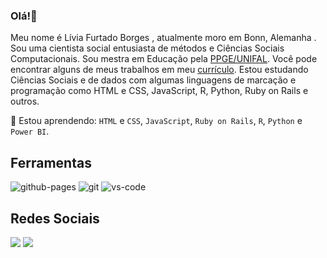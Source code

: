 ### Olá!👋

Meu nome é Lívia Furtado Borges , atualmente moro em Bonn, Alemanha . Sou uma cientista social entusiasta de métodos e Ciências Sociais Computacionais. Sou mestra em Educação pela [PPGE/UNIFAL](https://www.unifal-mg.edu.br/ppge/). Você pode encontrar alguns de meus trabalhos em meu [currículo](http://lattes.cnpq.br/4563097677095912). Estou estudando Ciências Sociais e de dados com algumas linguagens de marcação e programação como HTML e CSS, JavaScript, R, Python, Ruby on Rails e outros. 

🌱 Estou aprendendo:
 `HTML` e `CSS`, `JavaScript`, `Ruby on Rails`, `R`, `Python` e `Power BI`.


<h2>Ferramentas</h2>

 <div>
    <img alt="github-pages" src="https://camo.githubusercontent.com/3969a7dc1620ea72bd25d0fcc9c00b847cf54d38d3a80786532ca4ad9615c7f0/68747470733a2f2f696d672e736869656c64732e696f2f62616467652f4769746875622050616765732d3232323232323f7374796c653d666f722d7468652d6261646765266c6f676f3d676974687562266c6f676f436f6c6f723d7768697465" /> 
    <img alt="git" src="https://camo.githubusercontent.com/e5651bea48b8c64b0033c20ab3925120411fa27ece66e2db36892de9716a8d2f/68747470733a2f2f696d672e736869656c64732e696f2f62616467652f4769742d4630353033322e7376673f7374796c653d666f722d7468652d6261646765266c6f676f3d676974266c6f676f436f6c6f723d7768697465"/>
  <img alt="vs-code" src="https://camo.githubusercontent.com/3ade724cce65a6532e221df4176dbfc4c129597e84cb0bd98766e2860722ea28/68747470733a2f2f696d672e736869656c64732e696f2f62616467652f56535f436f64652d3030374143433f7374796c653d666f722d7468652d6261646765266c6f676f3d56697375616c2d53747564696f2d436f6465266c6f676f436f6c6f723d7768697465"/>

   <h2>Redes Sociais</h2>

<div>
   <a href = "mailto:liviafurtadob@gmail.com"><img src="https://img.shields.io/badge/-Gmail-%23333?style=for-the-badge&logo=gmail&logoColor=white" target="_blank"></a>
  <a href="https://www.linkedin.com/in/livia-furtado-borges-8a8025149/" target="_blank"><img src="https://img.shields.io/badge/-LinkedIn-%230077B5?style=for-the-badge&logo=linkedin&logoColor=white" target="_blank"></a> 
</div>

